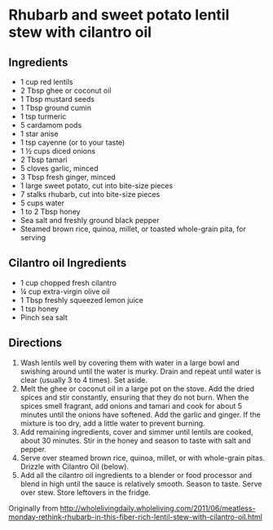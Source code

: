Rhubarb and sweet potato lentil stew with cilantro oil
============

Ingredients
------------
 * 1 cup red lentils
 * 2 Tbsp ghee or coconut oil
 * 1 Tbsp mustard seeds
 * 1 Tbsp ground cumin
 * 1 tsp turmeric
 * 5 cardamom pods
 * 1 star anise
 * 1 tsp cayenne (or to your taste)
 * 1 ½ cups diced onions
 * 2 Tbsp tamari
 * 5 cloves garlic, minced
 * 3 Tbsp fresh ginger, minced
 * 1 large sweet potato, cut into bite-size pieces
 * 7 stalks rhubarb, cut into bite-size pieces
 * 5 cups water
 * 1 to 2 Tbsp honey
 * Sea salt and freshly ground black pepper
 * Steamed brown rice, quinoa, millet, or toasted whole-grain pita, for serving

Cilantro oil Ingredients
------------
 * 1 cup chopped fresh cilantro
 * ¼ cup extra-virgin olive oil
 * 1 Tbsp freshly squeezed lemon juice
 * 1 tsp honey
 * Pinch sea salt

Directions
------------
 1. Wash lentils well by covering them with water in a large bowl and swishing around until the water is murky. Drain and repeat until water is clear (usually 3 to 4 times). Set aside.
 2. Melt the ghee or coconut oil in a large pot on the stove. Add the dried spices and stir constantly, ensuring that they do not burn. When the spices smell fragrant, add onions and tamari and cook for about 5 minutes until the onions have softened. Add the garlic and ginger. If the mixture is too dry, add a little water to prevent burning.
 3. Add remaining ingredients, cover and simmer until lentils are cooked, about 30 minutes. Stir in the honey and season to taste with salt and pepper.
 4. Serve over steamed brown rice, quinoa, millet, or with whole-grain pitas. Drizzle with Cilantro Oil (below).
 5. Add all the cilantro oil ingredients to a blender or food processor and blend in high until the sauce is relatively smooth. Season to taste. Serve over stew. Store leftovers in the fridge.

Originally from
  http://wholelivingdaily.wholeliving.com/2011/06/meatless-monday-rethink-rhubarb-in-this-fiber-rich-lentil-stew-with-cilantro-oil.html 
